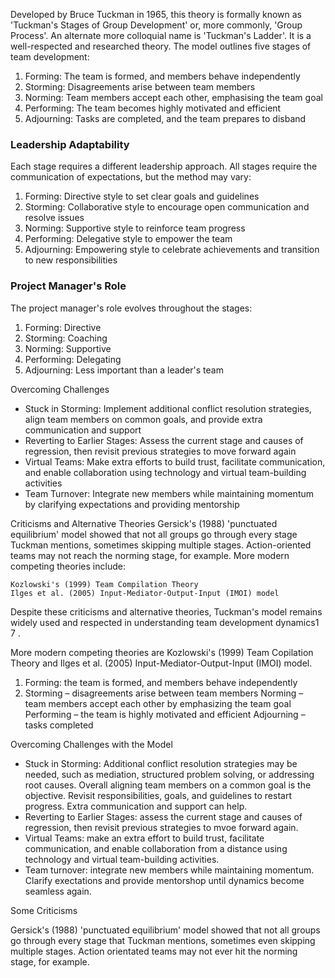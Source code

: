 Developed by Bruce Tuckman in 1965, this theory is formally known as 'Tuckman's Stages of Group Development' or, more commonly, 'Group Process'. An alternate more colloquial name is 'Tuckman's Ladder'. It is a well-respected and researched theory. The model outlines five stages of team development:

1. Forming: The team is formed, and members behave independently
2. Storming: Disagreements arise between team members
3. Norming: Team members accept each other, emphasising the team goal
4. Performing: The team becomes highly motivated and efficient
5. Adjourning: Tasks are completed, and the team prepares to disband

### Leadership Adaptability

Each stage requires a different leadership approach. All stages require the communication of expectations, but the method may vary:

1. Forming: Directive style to set clear goals and guidelines
2. Storming: Collaborative style to encourage open communication and resolve issues
3. Norming: Supportive style to reinforce team progress
4. Performing: Delegative style to empower the team
5. Adjourning: Empowering style to celebrate achievements and transition to new responsibilities

### Project Manager's Role

The project manager's role evolves throughout the stages:

1. Forming: Directive
2. Storming: Coaching
3. Norming: Supportive
4. Performing: Delegating
5. Adjourning: Less important than a leader's team

Overcoming Challenges

* Stuck in Storming: Implement additional conflict resolution strategies, align team members on common goals, and provide extra communication and support
* Reverting to Earlier Stages: Assess the current stage and causes of regression, then revisit previous strategies to move forward again
* Virtual Teams: Make extra efforts to build trust, facilitate communication, and enable collaboration using technology and virtual team-building activities
* Team Turnover: Integrate new members while maintaining momentum by clarifying expectations and providing mentorship

Criticisms and Alternative Theories
Gersick's (1988) 'punctuated equilibrium' model showed that not all groups go through every stage Tuckman mentions, sometimes skipping multiple stages. Action-oriented teams may not reach the norming stage, for example. More modern competing theories include:

    Kozlowski's (1999) Team Compilation Theory
    Ilges et al. (2005) Input-Mediator-Output-Input (IMOI) model

Despite these criticisms and alternative theories, Tuckman's model remains widely used and respected in understanding team development dynamics1
7
.




More modern competing theories are Kozlowski's (1999) Team Copilation Theory and Ilges et al. (2005) Input-Mediator-Output-Input (IMOI) model.

1. Forming: the team is formed, and members behave independently
2. Storming – disagreements arise between team members
Norming – team members accept each other by emphasizing the team goal
Performing – the team is highly motivated and efficient
Adjourning – tasks completed



Overcoming Challenges with the Model

* Stuck in Storming: Additional conflict resolution strategies may be needed, such as mediation, structured problem solving, or addressing root causes. Overall aligning team members on a common goal is the objective. Revisit responsibilities, goals, and guidelines to restart progress. Extra communication and support can help.
* Reverting to Earlier Stages: assess the current stage and causes of regression, then revisit previous strategies to mvoe forward again.
* Virtual Teams: make an extra effort to build trust, facilitate communication, and enable collaboration from a distance using technology and virtual team-building activities.
* Team turnover: integrate new members while maintaining momentum. Clarify exectations and provide mentorshop until dynamics become seamless again.

Some Criticisms

Gersick's (1988) 'punctuated equilibrium' model showed that not all groups go through every stage that Tuckman mentions, sometimes even skipping multiple stages. Action orientated teams may not ever hit the norming stage, for example. 

